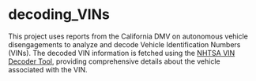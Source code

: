 # decoding_VINs
This project uses reports from the California DMV on autonomous vehicle disengagements to analyze and decode Vehicle Identification Numbers (VINs). The decoded VIN information is fetched using the [NHTSA VIN Decoder Tool](https://vpic.nhtsa.dot.gov/decoder/), providing comprehensive details about the vehicle associated with the VIN.
